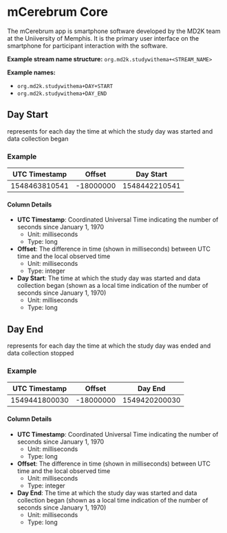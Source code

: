 # mCerebrum Core
The mCerebrum app is smartphone software developed by the MD2K team at the Uniiversity of Memphis. It is the primary user interface on the smartphone for participant interaction with the software.

<!-- **References:**
{% bibliography --cited %} (remove comment after inserting Bibtex citation in paragraph above) -->


**Example stream name structure:**
`org.md2k.studywithema+<STREAM_NAME>`

**Example names:**
- `org.md2k.studywithema+DAY+START`
- `org.md2k.studywithema+DAY_END`


## Day Start
represents for each day the time at which the study day was started and data collection began

### Example

| UTC Timestamp | Offset    | Day Start     |
| ------------- | --------- | ------------- |
| 1548463810541 | -18000000 | 1548442210541 |

#### Column Details
- **UTC Timestamp**: Coordinated Universal Time indicating the number of seconds since January 1, 1970
  - Unit: milliseconds
  - Type: long
- **Offset**: The difference in time (shown in milliseconds) between UTC time and the local observed time
  - Unit: milliseconds
  - Type: integer
- **Day Start**: The time at which the study day was started and data collection began (shown as a local time indication of the number of seconds since January 1, 1970)
  - Unit: milliseconds
  - Type: long


## Day End
represents for each day the time at which the study day was ended and data collection stopped

### Example

| UTC Timestamp | Offset    | Day End       |
| ------------- | --------- | ------------- |
| 1549441800030 | -18000000 | 1549420200030 |

#### Column Details
- **UTC Timestamp**: Coordinated Universal Time indicating the number of seconds since January 1, 1970
  - Unit: milliseconds
  - Type: long
- **Offset**: The difference in time (shown in milliseconds) between UTC time and the local observed time
  - Unit: milliseconds
  - Type: integer
- **Day End**: The time at which the study day was started and data collection began (shown as a local time indication of the number of seconds since January 1, 1970)
  - Unit: milliseconds
  - Type: long
